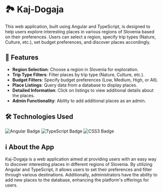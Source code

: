# 🏞️ Kaj-Dogaja

This web application, built using Angular and TypeScript, is designed to help users explore interesting places in various regions of Slovenia based on their preferences. Users can select a region, specify trip types (Nature, Culture, etc.), set budget preferences, and discover places accordingly.

## 🚀 Features

- **Region Selection**: Choose a region in Slovenia for exploration.
- **Trip Type Filters**: Filter places by trip type (Nature, Culture, etc.).
- **Budget Filters**: Specify budget preferences (Low, Medium, High, or All).
- **Place Listings**: Query data from a database to display places.
- **Detailed Information**: Click on listings to view additional details about the places.
- **Admin Functionality**: Ability to add additional places as an admin.

## 🛠️ Technologies Used

![Angular Badge](https://img.shields.io/badge/Angular-a6120d?logo=angular&logoColor=fff&style=for-the-badge)
![TypeScript Badge](https://img.shields.io/badge/TypeScript-3178C6?logo=typescript&logoColor=fff&style=for-the-badge)
![CSS3 Badge](https://img.shields.io/badge/CSS3-1572B6?logo=css3&logoColor=fff&style=for-the-badge)

## ℹ About the App

Kaj-Dogaja is a web application aimed at providing users with an easy way to discover interesting places in different regions of Slovenia. By utilizing Angular and TypeScript, it allows users to set their preferences and filter through various destinations. Additionally, administrators have the ability to add new places to the database, enhancing the platform's offerings for users.
